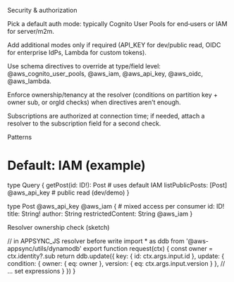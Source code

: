 Security & authorization

Pick a default auth mode: typically Cognito User Pools for end‑users or IAM for server/m2m.

Add additional modes only if required (API_KEY for dev/public read, OIDC for enterprise IdPs, Lambda for custom tokens).

Use schema directives to override at type/field level: @aws_cognito_user_pools, @aws_iam, @aws_api_key, @aws_oidc, @aws_lambda.

Enforce ownership/tenancy at the resolver (conditions on partition key + owner sub, or orgId checks) when directives aren’t enough.

Subscriptions are authorized at connection time; if needed, attach a resolver to the subscription field for a second check.

Patterns
# Default: IAM (example)


type Query {
getPost(id: ID!): Post # uses default IAM
listPublicPosts: [Post] @aws_api_key # public read (dev/demo)
}


type Post @aws_api_key @aws_iam { # mixed access per consumer
id: ID!
title: String!
author: String
restrictedContent: String @aws_iam
}

Resolver ownership check (sketch)

// in APPSYNC_JS resolver before write
import * as ddb from '@aws-appsync/utils/dynamodb'
export function request(ctx) {
const owner = ctx.identity?.sub
return ddb.update({
key: { id: ctx.args.input.id },
update: {
condition: { owner: { eq: owner }, version: { eq: ctx.args.input.version } },
// ... set expressions
}
})
}